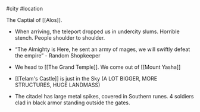 #city #location 

The Captial of [[Alos]].

- When arriving, the teleport dropped us in undercity slums. Horrible stench. People shoulder to shoulder.
- “The Almighty is Here, he sent an army of mages, we will swiftly defeat the empire” - Random Shopkeeper
- We head to [[The Grand Temple]]. We come out of [[Mount Yasha]]
- [[Telam's Castle]] is just in the Sky (A LOT BIGGER, MORE STRUCTURES, HUGE LANDMASS)


- The citadel has large metal spikes, covered in Southern runes. 4 soldiers clad in black armor standing outside the gates.
